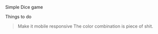 Simple Dice game

Things to do
> Make it mobile responsive
> The color combination is piece of shit.
